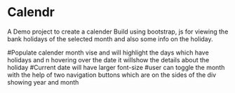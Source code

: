 # Calendr
A Demo project to create a calender
Build using bootstrap, js for viewing the bank holidays of the selected month and also some info on the holiday.

#Populate calender month vise and will highlight the days which have holidays and n hovering over the date it willshow the details about the holiday
#Current date will have larger font-size
#user can toggle the month with the help of two navigation buttons which are on the sides of the div showing year and month